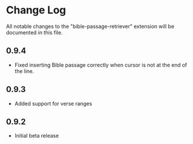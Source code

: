 # Change Log

All notable changes to the "bible-passage-retriever" extension will be documented in this file.

## 0.9.4
- Fixed inserting Bible passage correctly when cursor is not at the end of the line.

## 0.9.3
- Added support for verse ranges

## 0.9.2
- Initial beta release